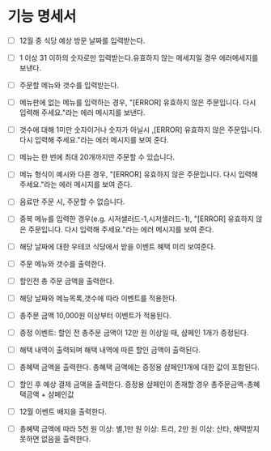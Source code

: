 # 기능 명세서

- [ ] 12월 중 식당 예상 방문 날짜를 입력받는다.
- [ ] 1 이상 31 이하의 숫자로만 입력받는다.유효하지 않는 메세지일 경우 에러메세지를 보낸다.

- [ ] 주문할 메뉴와 갯수를 입력받는다.
- [ ] 메뉴판에 없는 메뉴를 입력하는 경우, "[ERROR] 유효하지 않은 주문입니다. 다시 입력해 주세요."라는 에러 메시지를 보낸다.
- [ ] 갯수에 대해 1미만 숫자이거나 숫자가 아닐시 ,[ERROR] 유효하지 않은 주문입니다. 다시 입력해 주세요."라는 에러 메시지를 보여 준다.
- [ ] 메뉴는 한 번에 최대 20개까지만 주문할 수 있습니다.
- [ ] 메뉴 형식이 예시와 다른 경우, "[ERROR] 유효하지 않은 주문입니다. 다시 입력해 주세요."라는 에러 메시지를 보여 준다.
- [ ] 음료만 주문 시, 주문할 수 없습니다.
- [ ] 중복 메뉴를 입력한 경우(e.g. 시저샐러드-1,시저샐러드-1), "[ERROR] 유효하지 않은 주문입니다. 다시 입력해 주세요."라는 에러 메시지를 보여 준다.

- [ ] 해당 날짜에 대한 우테코 식당에서 받을 이벤트 혜택 미리 보여준다.
- [ ] 주문 메뉴와 갯수를 출력한다.
- [ ] 할인전 총 주문 금액을 출력한다.
- [ ] 해당 날짜와 메뉴목록,갯수에 따라 이벤트를 적용한다.
- [ ] 총주문 금액 10,000원 이상부터 이벤트가 적용된다.
- [ ] 증정 이벤트: 할인 전 총주문 금액이 12만 원 이상일 때, 샴페인 1개가 증정된다.
- [ ] 해택 내역이 출력되며 해택 내역에 따른 할인 금액이 출력된다.
- [ ] 총혜택 금액을 출력한다. 총혜택 금액에는 증정용 샴페인1개에 대한 값이 포함된다.
- [ ] 할인 후 예상 결제 금액을 출력한다. 증정용 샴페인이 존재할 경우 총주문금액-총혜택금액 + 샴페인값

- [ ] 12월 이벤트 배지을 출력한다.
- [ ] 총혜택 금액에 따라 5천 원 이상: 별,1만 원 이상: 트리, 2만 원 이상: 산타, 해택받지 못하면 없음을 출력한다.
